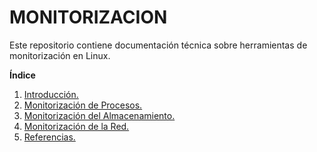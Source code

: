 # **MONITORIZACION**

Este repositorio contiene documentación técnica sobre herramientas de monitorización en Linux.

**Índice**
1. [Introducción.](Introduccion.md)
2. [Monitorización de Procesos.](Monitorizacion-Procesos.md)
3. [Monitorización del Almacenamiento.](Monitorizacion-Almacenamiento.md)
4. [Monitorización de la Red.](Monitorizacion-Red.md)
5. [Referencias.](Referecias.md)

